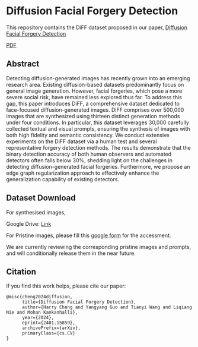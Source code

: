 # Diffusion Facial Forgery Detection

This repository contains the DiFF dataset proposed in our paper, [Diffusion Facial Forgery Detection](https://arxiv.org/abs/2401.15859)

[PDF](https://arxiv.org/abs/2401.15859)

## Abstract

Detecting diffusion-generated images has recently grown into an emerging research area. Existing diffusion-based datasets predominantly focus on general image generation. However, facial forgeries, which pose a more severe social risk, have remained less explored thus far. To address this gap, this paper introduces DiFF, a comprehensive dataset dedicated to face-focused diffusion-generated images. DiFF comprises over 500,000 images that are synthesized using thirteen distinct generation methods under four conditions. In particular, this dataset leverages 30,000 carefully collected textual and visual prompts, ensuring the synthesis of images with both high fidelity and semantic consistency. We conduct extensive experiments on the DiFF dataset via a human test and several representative forgery detection methods. The results demonstrate that the binary detection accuracy of both human observers and automated detectors often falls below 30%, shedding light on the challenges in detecting diffusion-generated facial forgeries. Furthermore, we propose an edge graph regularization approach to effectively enhance the generalization capability of existing detectors.

## Dataset Download

For synthesised images,

Google Drive: [Link](https://drive.google.com/drive/folders/13uTBF7-YkqtpGNjc9QvqzaBfBJ5fe7-w?usp=drive_link)

For Pristine images, please fill this [google form](https://forms.gle/qRM1iZMLSTEymczN7) for the accessment.

We are currently reviewing the corresponding pristine images and prompts, and will conditionally release them in the near future.

## Citation

If you find this work helps, please cite our paper:

```
@misc{cheng2024diffusion,
      title={Diffusion Facial Forgery Detection}, 
      author={Harry Cheng and Yangyang Guo and Tianyi Wang and Liqiang Nie and Mohan Kankanhalli},
      year={2024},
      eprint={2401.15859},
      archivePrefix={arXiv},
      primaryClass={cs.CV}
}
```


